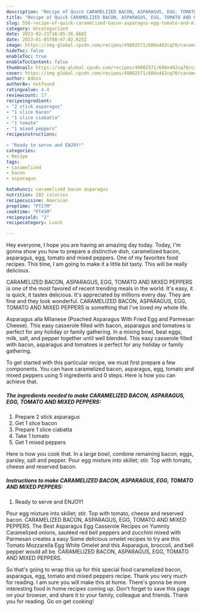 ```yaml
---
description: "Recipe of Quick CARAMELIZED BACON, ASPARAGUS, EGG, TOMATO AND MIXED PEPPERS"
title: "Recipe of Quick CARAMELIZED BACON, ASPARAGUS, EGG, TOMATO AND MIXED PEPPERS"
slug: 556-recipe-of-quick-caramelized-bacon-asparagus-egg-tomato-and-mixed-peppers
category: Uncategorized
date: 2023-02-21T16:05:16.660Z
date: 2023-01-05T08:47:02.625Z
image: https://img-global.cpcdn.com/recipes/49802571/680x482cq70/caramelized-bacon-asparagus-egg-tomato-and-mixed-peppers-recipe-main-photo.jpg
hideToc: false
enableToc: true
enableTocContent: false
thumbnail: https://img-global.cpcdn.com/recipes/49802571/680x482cq70/caramelized-bacon-asparagus-egg-tomato-and-mixed-peppers-recipe-main-photo.jpg
cover: https://img-global.cpcdn.com/recipes/49802571/680x482cq70/caramelized-bacon-asparagus-egg-tomato-and-mixed-peppers-recipe-main-photo.jpg
author: Admin
authorAv: notfound
ratingvalue: 4.4
reviewcount: 17
recipeingredient:
- "2 stick asparagus"
- "1 slice bacon"
- "1 slice ciabatta"
- "1 tomato"
- "1 mixed peppers"
recipeinstructions:

- "Ready to serve and ENJOY!"
categories:
- Recipe
tags:
- caramelized
- bacon
- asparagus

katakunci: caramelized bacon asparagus 
nutrition: 282 calories
recipecuisine: American
preptime: "PT27M"
cooktime: "PT45M"
recipeyield: "2"
recipecategory: Lunch

---
```



Hey everyone, I hope you are having an amazing day today. Today, I'm gonna show you how to prepare a distinctive dish, caramelized bacon, asparagus, egg, tomato and mixed peppers. One of my favorites food recipes. This time, I am going to make it a little bit tasty. This will be really delicious.

CARAMELIZED BACON, ASPARAGUS, EGG, TOMATO AND MIXED PEPPERS is one of the most favored of recent trending meals in the world. It's easy, it is quick, it tastes delicious. It's appreciated by millions every day. They are fine and they look wonderful. CARAMELIZED BACON, ASPARAGUS, EGG, TOMATO AND MIXED PEPPERS is something that I've loved my whole life.

Asparagus alla Milanese (Poached Asparagus With Fried Egg and Parmesan Cheese). This easy casserole filled with bacon, asparagus and tomatoes is perfect for any holiday or family gathering. In a mixing bowl, beat eggs, milk, salt, and pepper together until well blended. This easy casserole filled with bacon, asparagus and tomatoes is perfect for any holiday or family gathering.


To get started with this particular recipe, we must first prepare a few components. You can have caramelized bacon, asparagus, egg, tomato and mixed peppers using 5 ingredients and 0 steps. Here is how you can achieve that.

<!--inarticleads1-->

##### The ingredients needed to make CARAMELIZED BACON, ASPARAGUS, EGG, TOMATO AND MIXED PEPPERS:

1. Prepare 2 stick asparagus
1. Get 1 slice bacon
1. Prepare 1 slice ciabatta
1. Take 1 tomato
1. Get 1 mixed peppers


Here is how you cook that. In a large bowl, combine remaining bacon, eggs, parsley, salt and pepper. Pour egg mixture into skillet; stir. Top with tomato, cheese and reserved bacon. 

<!--inarticleads2-->

##### Instructions to make CARAMELIZED BACON, ASPARAGUS, EGG, TOMATO AND MIXED PEPPERS:


1. Ready to serve and ENJOY!

Pour egg mixture into skillet; stir. Top with tomato, cheese and reserved bacon. CARAMELIZED BACON, ASPARAGUS, EGG, TOMATO AND MIXED PEPPERS. The Best Asparagus Egg Casserole Recipes on Yummly Caramelized onions, sautéed red bell peppers and zucchini mixed with Parmesan creates a easy Some delicious omelet recipes to try are this Tomato Mozzarella Egg White Omelet and this Asparagus, broccoli, and bell pepper would all be. CARAMELIZED BACON, ASPARAGUS, EGG, TOMATO AND MIXED PEPPERS. 

So that's going to wrap this up for this special food caramelized bacon, asparagus, egg, tomato and mixed peppers recipe. Thank you very much for reading. I am sure you will make this at home. There's gonna be more interesting food in home recipes coming up. Don't forget to save this page on your browser, and share it to your family, colleague and friends. Thank you for reading. Go on get cooking!
